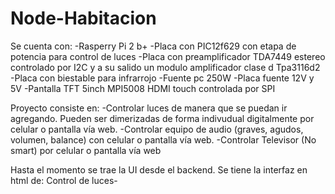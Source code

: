 # Node-Habitacion
Se cuenta con:
-Rasperry Pi 2 b+
-Placa con PIC12f629 con etapa de potencia para control de luces
-Placa con preamplificador TDA7449 estereo controlado por I2C y a su salido un modulo amplificador clase d Tpa3116d2
-Placa con biestable para infrarrojo
-Fuente pc 250W
-Placa fuente 12V y 5V
-Pantalla TFT 5inch MPI5008 HDMI touch controlada por SPI

Proyecto consiste en:
-Controlar luces de manera que se puedan ir agregando. Pueden ser dimerizadas de forma indivudual digitalmente por celular o pantalla vía web.
-Controlar equipo de audio (graves, agudos, volumen, balance) con celular o pantalla vía web.
-Controlar Televisor (No smart) por celular o pantalla vía web

Hasta el momento se trae la UI desde el backend.
Se tiene la interfaz  en html de:
Control de luces-
